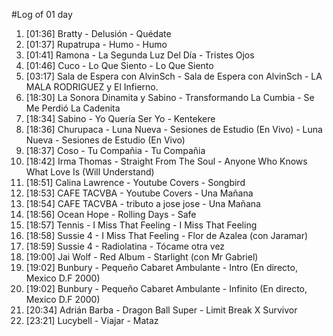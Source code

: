 #Log of 01 day

1. [01:36] Bratty - Delusión - Quédate
1. [01:37] Rupatrupa - Humo - Humo
1. [01:41] Ramona - La Segunda Luz Del Día - Tristes Ojos
1. [01:46] Cuco - Lo Que Siento - Lo Que Siento
1. [03:17] Sala de Espera con AlvinSch - Sala de Espera con AlvinSch - LA MALA RODRIGUEZ y El Infierno.
1. [18:30] La Sonora Dinamita y Sabino - Transformando La Cumbia - Se Me Perdió La Cadenita
1. [18:34] Sabino - Yo Quería Ser Yo - Kentekere
1. [18:36] Churupaca - Luna Nueva - Sesiones de Estudio (En Vivo) - Luna Nueva - Sesiones de Estudio (En Vivo)
1. [18:37] Coso - Tu Compañia - Tu Compañia
1. [18:42] Irma Thomas - Straight From The Soul - Anyone Who Knows What Love Is (Will Understand)
1. [18:51] Calina Lawrence - Youtube Covers - Songbird
1. [18:53] CAFE TACVBA - Youtube Covers - Una Mañana
1. [18:54] CAFE TACVBA - tributo a jose jose - Una Mañana
1. [18:56] Ocean Hope - Rolling Days - Safe
1. [18:57] Tennis - I Miss That Feeling - I Miss That Feeling
1. [18:58] Sussie 4 - I Miss That Feeling - Flor de Azalea (con Jaramar)
1. [18:59] Sussie 4 - Radiolatina - Tócame otra vez
1. [19:00] Jai Wolf - Red Album - Starlight (con Mr Gabriel)
1. [19:02] Bunbury - Pequeño Cabaret Ambulante - Intro (En directo, Mexico D.F 2000)
1. [19:02] Bunbury - Pequeño Cabaret Ambulante - Infinito (En directo, Mexico D.F 2000)
1. [20:34] Adrián Barba - Dragon Ball Super - Limit Break X Survivor
1. [23:21] Lucybell - Viajar - Mataz
